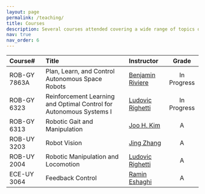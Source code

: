 ```yaml
---
layout: page
permalink: /teaching/
title: Courses
description: Several courses attended covering a wide range of topics on manipulation, locomotion, optimal control, vision, ML/RL, etc.
nav: true
nav_order: 6
---
```



| Course# | Title | Instructor | Grade |
| :-----| :----- | :----- | :-----: |
| ROB-GY 7863A | Plan, Learn, and Control Autonomous Space Robots | [Benjamin Riviere](https://scholar.google.com/citations?user=8A-sI8MAAAAJ&hl=en) | In Progress |
| ROB-GY 6323 | Reinforcement Learning and Optimal Control for Autonomous Systems I | [Ludovic Righetti](https://scholar.google.com/citations?user=LuA1j4oAAAAJ&hl=en) | In Progress |
| ROB-GY 6313 | Robotic Gait and Manipulation | [Joo H. Kim](https://scholar.google.com/citations?user=A9kRCS0AAAAJ&hl=en) | A |
| ROB-UY 3203 | Robot Vision  | [Jing Zhang](https://scholar.google.com/citations?user=fRGFTaEAAAAJ&hl=en) | A |
| ROB-UY 2004 | Robotic Manipulation and Locomotion | [Ludovic Righetti](https://scholar.google.com/citations?user=LuA1j4oAAAAJ&hl=en) | A |
| ECE-UY 3064 | Feedback Control  | [Ramin Eshaghi](https://www.linkedin.com/in/r-andy-eshaghi-39b1072) | A |

